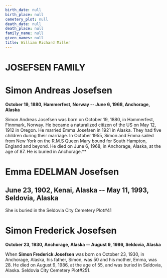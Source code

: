 ```yaml
---
birth_date: null
birth_place: null
cemetery_plot: null
death_date: null
death_place: null
family_name: null
given_names: null
title: William Richard Miller
---
```


# JOSEFSEN FAMILY

# Simon Andreas Josefsen

**October 19, 1880, Hammerfest, Norway -- June 6, 1968, Anchorage,
Alaska**

Simon Andreas Josefsen was born on October 19, 1880, in Hammerfest,
Finnmark, Norway. He became a naturalized citizen of the US on May 12,
1912 in Oregon. He married Emma Josefsen in 1921 in Alaska. They had
five children during their marriage. In October 1955, Simon and Emma
sailed from New York on the R.M.S Queen Mary bound for South Hampton,
England and beyond. He died on June 6, 1968, in Anchorage, Alaska, at
the age of 87. He is buried in Anchorage.\*\*

# Emma EDELMAN Josefsen

## June 23, 1902, Kenai, Alaska -- May 11, 1993, Seldovia, Alaska

She is buried in the Seldovia City Cemetery Plot\#41

# Simon Frederick Josefsen

**October 23, 1930, Anchorage, Alaska -- August 9, 1986, Seldovia,
Alaska**

When **Simon Frederick Josefsen** was born on October 23,
1930, in Anchorage, Alaska, his father, Simon, was 50 and his mother,
Emma, was 28. He died on August 9, 1986, at the age of 55, and was
buried in Seldovia, Alaska. Seldovia City Cemetery Plot\#251.
